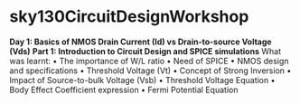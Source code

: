 # sky130CircuitDesignWorkshop
**Day 1: Basics of NMOS Drain Current (Id) vs Drain-to-source
       Voltage (Vds)**
**Part 1: Introduction to Circuit Design and SPICE simulations**
What was learnt:
•	The importance of W/L ratio
•	Need of SPICE
•	NMOS design and specifications
•	Threshold Voltage (Vt)
•	Concept of Strong Inversion
•	Impact of Source-to-bulk Voltage (Vsb)
•	Threshold Voltage Equation
•	Body Effect Coefficient expression
•	Fermi Potential Equation
